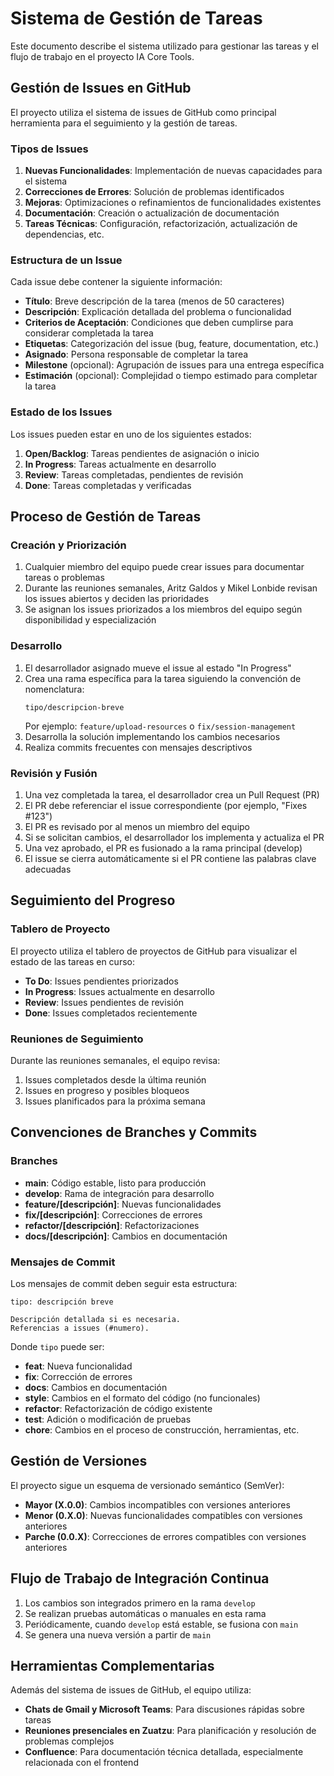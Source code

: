 # Sistema de Gestión de Tareas

Este documento describe el sistema utilizado para gestionar las tareas y el flujo de trabajo en el proyecto IA Core Tools.

## Gestión de Issues en GitHub

El proyecto utiliza el sistema de issues de GitHub como principal herramienta para el seguimiento y la gestión de tareas.

### Tipos de Issues

1. **Nuevas Funcionalidades**: Implementación de nuevas capacidades para el sistema
2. **Correcciones de Errores**: Solución de problemas identificados
3. **Mejoras**: Optimizaciones o refinamientos de funcionalidades existentes
4. **Documentación**: Creación o actualización de documentación
5. **Tareas Técnicas**: Configuración, refactorización, actualización de dependencias, etc.

### Estructura de un Issue

Cada issue debe contener la siguiente información:

- **Título**: Breve descripción de la tarea (menos de 50 caracteres)
- **Descripción**: Explicación detallada del problema o funcionalidad
- **Criterios de Aceptación**: Condiciones que deben cumplirse para considerar completada la tarea
- **Etiquetas**: Categorización del issue (bug, feature, documentation, etc.)
- **Asignado**: Persona responsable de completar la tarea
- **Milestone** (opcional): Agrupación de issues para una entrega específica
- **Estimación** (opcional): Complejidad o tiempo estimado para completar la tarea

### Estado de los Issues

Los issues pueden estar en uno de los siguientes estados:

1. **Open/Backlog**: Tareas pendientes de asignación o inicio
2. **In Progress**: Tareas actualmente en desarrollo
3. **Review**: Tareas completadas, pendientes de revisión
4. **Done**: Tareas completadas y verificadas

## Proceso de Gestión de Tareas

### Creación y Priorización

1. Cualquier miembro del equipo puede crear issues para documentar tareas o problemas
2. Durante las reuniones semanales, Aritz Galdos y Mikel Lonbide revisan los issues abiertos y deciden las prioridades
3. Se asignan los issues priorizados a los miembros del equipo según disponibilidad y especialización

### Desarrollo

1. El desarrollador asignado mueve el issue al estado "In Progress"
2. Crea una rama específica para la tarea siguiendo la convención de nomenclatura:
   ```
   tipo/descripcion-breve
   ```
   Por ejemplo: `feature/upload-resources` o `fix/session-management`
3. Desarrolla la solución implementando los cambios necesarios
4. Realiza commits frecuentes con mensajes descriptivos

### Revisión y Fusión

1. Una vez completada la tarea, el desarrollador crea un Pull Request (PR)
2. El PR debe referenciar el issue correspondiente (por ejemplo, "Fixes #123")
3. El PR es revisado por al menos un miembro del equipo
4. Si se solicitan cambios, el desarrollador los implementa y actualiza el PR
5. Una vez aprobado, el PR es fusionado a la rama principal (develop)
6. El issue se cierra automáticamente si el PR contiene las palabras clave adecuadas

## Seguimiento del Progreso

### Tablero de Proyecto

El proyecto utiliza el tablero de proyectos de GitHub para visualizar el estado de las tareas en curso:

- **To Do**: Issues pendientes priorizados
- **In Progress**: Issues actualmente en desarrollo
- **Review**: Issues pendientes de revisión
- **Done**: Issues completados recientemente

### Reuniones de Seguimiento

Durante las reuniones semanales, el equipo revisa:

1. Issues completados desde la última reunión
2. Issues en progreso y posibles bloqueos
3. Issues planificados para la próxima semana

## Convenciones de Branches y Commits

### Branches

- **main**: Código estable, listo para producción
- **develop**: Rama de integración para desarrollo
- **feature/[descripción]**: Nuevas funcionalidades
- **fix/[descripción]**: Correcciones de errores
- **refactor/[descripción]**: Refactorizaciones
- **docs/[descripción]**: Cambios en documentación

### Mensajes de Commit

Los mensajes de commit deben seguir esta estructura:

```
tipo: descripción breve

Descripción detallada si es necesaria.
Referencias a issues (#numero).
```

Donde `tipo` puede ser:
- **feat**: Nueva funcionalidad
- **fix**: Corrección de errores
- **docs**: Cambios en documentación
- **style**: Cambios en el formato del código (no funcionales)
- **refactor**: Refactorización de código existente
- **test**: Adición o modificación de pruebas
- **chore**: Cambios en el proceso de construcción, herramientas, etc.

## Gestión de Versiones

El proyecto sigue un esquema de versionado semántico (SemVer):

- **Mayor (X.0.0)**: Cambios incompatibles con versiones anteriores
- **Menor (0.X.0)**: Nuevas funcionalidades compatibles con versiones anteriores
- **Parche (0.0.X)**: Correcciones de errores compatibles con versiones anteriores

## Flujo de Trabajo de Integración Continua

1. Los cambios son integrados primero en la rama `develop`
2. Se realizan pruebas automáticas o manuales en esta rama
3. Periódicamente, cuando `develop` está estable, se fusiona con `main`
4. Se genera una nueva versión a partir de `main`

## Herramientas Complementarias

Además del sistema de issues de GitHub, el equipo utiliza:

- **Chats de Gmail y Microsoft Teams**: Para discusiones rápidas sobre tareas
- **Reuniones presenciales en Zuatzu**: Para planificación y resolución de problemas complejos
- **Confluence**: Para documentación técnica detallada, especialmente relacionada con el frontend
